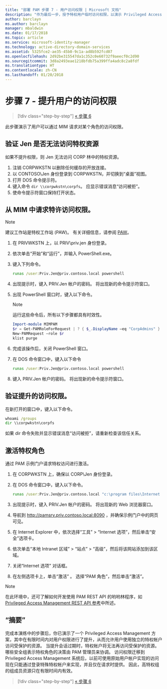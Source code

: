 ```yaml
---
title: "部署 PAM 步骤 7 - 用户访问权限 | Microsoft 文档"
description: "作为最后一步，授予特权用户临时访问权限，以演示 Privileged Access Management 部署已成功。"
author: barclayn
ms.author: barclayn
manager: mbaldwin
ms.date: 01/17/2018
ms.topic: article
ms.service: microsoft-identity-manager
ms.technology: active-directory-domain-services
ms.assetid: 5325fce2-ae35-45b0-9c1a-ad8b592fcd07
ms.openlocfilehash: 2d92be315547da1c352c0e60732f9aeecf0c2d90
ms.sourcegitcommit: 3d8a2493eae1218bfdb75a399ffa4adc8c2a8fdf
ms.translationtype: HT
ms.contentlocale: zh-CN
ms.lasthandoff: 01/20/2018
---
```

# <a name="step-7--elevate-a-users-access"></a>步骤 7 - 提升用户的访问权限

>[!div class="step-by-step"]
[« 步骤 6](step-6-transition-group-to-pam.md)


此步骤演示了用户可以通过 MIM 请求对某个角色的访问权限。

## <a name="verify-that-jen-cannot-access-the-privileged-resource"></a>验证 Jen 是否无法访问特权资源

如果不提升权限，则 Jen 无法访问 CORP 林中的特权资源。

1. 注销 CORPWKSTN 以删除任何缓存的开放连接。
2. 以 CONTOSO\Jen 身份登录到 CORPWKSTN，并切换到“桌面”视图。
3. 打开 DOS 命令提示符。
4. 键入命令 `dir \\corpwkstn\corpfs`。 应显示错误消息“访问被拒”。
5. 使命令提示符窗口保持打开状态。

## <a name="request-privileged-access-from-mim"></a>从 MIM 中请求特许访问权限。

> [!NOTE]
> 建议工作站是特权工作站 (PAW)。  有关详细信息，请参阅 [PAW](https://docs.microsoft.com/windows-server/identity/securing-privileged-access/privileged-access-workstations)。

1. 在 PRIVWKSTN 上，以 PRIV\priv.jen 身份登录。
2. 依次单击“开始”和“运行”，并输入 PowerShell.exe。
3. 键入下列命令。

    ```cmd
    runas /user:Priv.Jen@priv.contoso.local powershell
    ```

2. 出现提示时，键入 PRIV.Jen 帐户的密码。 将出现新的命令提示符窗口。
3. 出现 PowerShell 窗口时，键入以下命令。

    > [!NOTE]
    > 运行这些命令后，所有以下步骤都具有时效性。

    ```PowerShell
    Import-module MIMPAM
    $r = Get-PAMRoleForRequest | ? { $_.DisplayName –eq "CorpAdmins" }
    New-PAMRequest –role $r
    klist purge
    ```

4. 完成该操作后，关闭 PowerShell 窗口。
5. 在 DOS 命令窗口中，键入以下命令

    ```cmd
    runas /user:Priv.Jen@priv.contoso.local powershell
    ```

6. 键入 PRIV.Jen 帐户的密码。 将出现新的命令提示符窗口。

## <a name="validate-the-elevated-access"></a>验证提升的访问权限。
在新打开的窗口中，键入以下命令。

```cmd
whoami /groups
dir \\corpwkstn\corpfs
```

如果 dir 命令失败并显示错误消息“访问被拒”，请重新检查该信任关系。

## <a name="activate-the-privileged-role"></a>激活特权角色

通过 PAM 示例门户请求特权访问进行激活。

1. 在 CORPWKSTN 上，确保以 CORP\Jen 身份登录。
2. 在 DOS 命令窗口中，键入以下命令。

    ```cmd
    runas /user:Priv.Jen@priv.contoso.local "c:\program files\Internet Explorer\iexplore.exe"
    ```

3. 出现提示时，键入 PRIV.Jen 帐户的密码。 将出现新的 Web 浏览器窗口。
4. 导航到 http://pamsrv.priv.contoso.local:8090 ，并确保示例门户中的网页可见。
5. 在 Internet Explorer 中，依次选择“工具” > “Internet 选项”，然后单击“安全”选项卡。
6. 依次单击“本地 Intranet 区域” > “站点” > “高级”，然后将该网站添加到该区域。
7. 关闭“Internet 选项”  对话框。
8. 在左侧选项卡上，单击“激活” 。 选择“PAM 角色”，然后单击“激活”。

> [!Note]
> 在此环境中，还可了解如何开发使用 PAM REST API 的哟哟林程序，如 [Privileged Access Management REST API 参考](/microsoft-identity-manager/reference/privileged-access-management-rest-api-reference)中所述。

## <a name="summary"></a>“摘要”

完成本演练中的步骤后，你已演示了一个 Privileged Access Management 方案，其中在有限时间内对用户权限进行了提升，从而允许用户使用独立的特权帐户访问受保护的资源。 当提升会话过期时，特权帐户将无法再访问受保护的资源。 哪些安全组表示特权角色的决策由 PAM 管理员来协调。 访问权限迁移到 Privileged Access Management 系统后，以前可使用原始用户帐户实现的访问现在只能通过登录特殊特权帐户来实现，并且仅在请求时提供。 因此，高特权组的组成员资源只在有限时间内有效。

>[!div class="step-by-step"]
[« 步骤 6](step-6-transition-group-to-pam.md)
